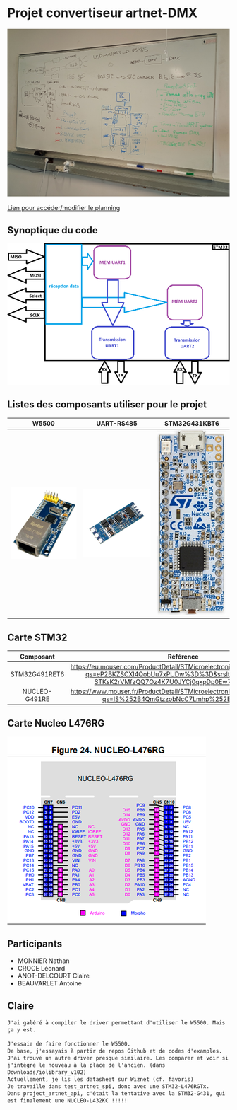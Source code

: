 # Projet convertiseur artnet-DMX

![Tableau](https://github.com/claireAnot/3D_Projet/blob/main/images/tableau_resume.jpg "Tableau résumé")

[Lien pour accéder/modifier le planning](https://docs.google.com/spreadsheets/d/186soKjPCN-PK-JzUTAcS0mT16IVo6W8UJx_HTyjIL5Y/edit?usp=sharing)

## Synoptique du code

![STMarchi](https://github.com/claireAnot/3D_Projet/blob/main/images/fonctionnement_interne_STM_projet.png "STMarchi")

## Listes des composants utiliser pour le projet

|W5500|UART-RS485|STM32G431KBT6|
|:---:|:--------:|:-----------:|
|![IMG](https://github.com/claireAnot/3D_Projet/blob/main/images/W5500.png "W5500")|![IMG2](https://github.com/claireAnot/3D_Projet/blob/main/images/uart_ttl_to_rs485_two-way_converter_04.jpg "Tableau")|![IMG3](https://github.com/claireAnot/3D_Projet/blob/main/images/stm32G431.jpg "STM")|

## Carte STM32
|Composant|Référence|
|:-------:|:-------:|
|STM32G491RET6 | https://eu.mouser.com/ProductDetail/STMicroelectronics/STM32G491RET6?qs=eP2BKZSCXI4QobUu7xPUDw%3D%3D&srsltid=AfmBOorBPL-STKsK2rVMfzQQ7Oz4K7U0JYCj0qxpDp0Ew72G5G8mcLyb|
|NUCLEO-G491RE | https://www.mouser.fr/ProductDetail/STMicroelectronics/NUCLEO-G491RE?qs=IS%252B4QmGtzzobNcC7Lmhp%252Bg%3D%3D|

## Carte Nucleo L476RG
![Carte](https://github.com/claireAnot/3D_Projet/blob/main/images/Nucleo%20L476RG.PNG "Nucleo L476RG")

## Participants
- MONNIER Nathan
- CROCE Léonard
- ANOT-DELCOURT Claire
- BEAUVARLET Antoine

## Claire
```
J'ai galéré à compiler le driver permettant d'utiliser le W5500. Mais ça y est.

J'essaie de faire fonctionner le W5500.
De base, j'essayais à partir de repos Github et de codes d'examples.
J'ai trouvé un autre driver presque similaire. Les comparer et voir si j'intègre le nouveau à la place de l'ancien. (dans Downloads/iolibrary_v102)
Actuellement, je lis les datasheet sur Wiznet (cf. favoris)
Je travaille dans test_artnet_spi, donc avec une STM32-L476RGTx.
Dans project_artnet_api, c'était la tentative avec la STM32-G431, qui est finalement une NUCLEO-L432KC !!!!!
```
